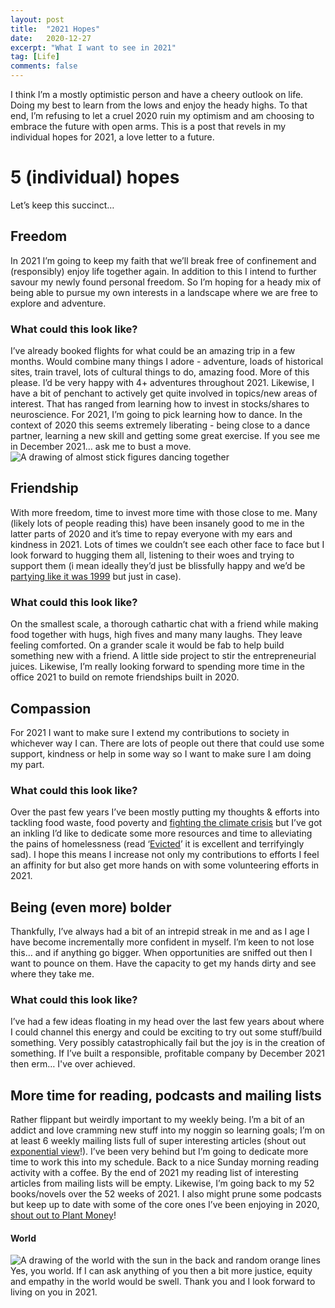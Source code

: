 ```yaml
---
layout: post
title:  "2021 Hopes"
date:   2020-12-27
excerpt: "What I want to see in 2021"
tag: [Life]
comments: false
---
```


I think I’m a mostly optimistic person and have a cheery outlook on life. Doing my best to learn from the lows and enjoy the heady highs. To that end, I’m refusing to let a cruel 2020 ruin my optimism and am choosing to embrace the future with open arms. This is a post that revels in my individual hopes for 2021, a love letter to a future.

# 5 (individual) hopes
Let’s keep this succinct…

## Freedom
In 2021 I’m going to keep my faith that we’ll break free of confinement and (responsibly) enjoy life together again. In addition to this I intend to further savour my newly found personal freedom. So I’m hoping for a heady mix of being able to pursue my own interests in a landscape where we are free to explore and adventure.

### What could this look like?
I’ve already booked flights for what could be an amazing trip in a few months. Would combine many things I adore - adventure, loads of historical sites, train travel, lots of cultural things to do, amazing food. More of this please. I’d be very happy with 4+ adventures throughout 2021.
Likewise, I have a bit of penchant to actively get quite involved in topics/new areas of interest. That has ranged from learning how to invest in stocks/shares to neuroscience. For 2021, I’m going to pick learning how to dance. In the context of 2020 this seems extremely liberating - being close to a dance partner, learning a new skill and getting some great exercise. If you see me in December 2021… ask me to bust a move.
![A drawing of almost stick figures dancing together](https://raw.githubusercontent.com/ColinPattinson/colinpattinson.github.io/master/assets/img/dancing3.jpg)
## Friendship
With more freedom, time to invest more time with those close to me. Many (likely lots of people reading this) have been insanely good to me in the latter parts of 2020 and it’s time to repay everyone with my ears and kindness in 2021. Lots of times we couldn’t see each other face to face but I look forward to hugging them all, listening to their woes and trying to support them (i mean ideally they’d just be blissfully happy and we’d be [partying like it was 1999](https://open.spotify.com/track/2H7PHVdQ3mXqEHXcvclTB0) but just in case).

### What could this look like?
On the smallest scale, a thorough cathartic chat with a friend while making food together with hugs, high fives and many many laughs. They leave feeling comforted. On a grander scale it would be fab to help build something new with a friend. A little side project to stir the entrepreneurial juices. Likewise, I’m really looking forward to spending more time in the office 2021 to build on remote friendships built in 2020.

## Compassion
For 2021 I want to make sure I extend my contributions to society in whichever way I can. There are lots of people out there that could use some support, kindness or help in some way so I want to make sure I am doing my part.

### What could this look like?
Over the past few years I’ve been mostly putting my thoughts & efforts into tackling food waste, food poverty and [fighting the climate crisis](https://colinpattinson.github.io/tags/#Climate) but I’ve got an inkling I’d like to dedicate some more resources and time to alleviating the pains of homelessness (read ‘[Evicted](https://www.evictedbook.com/)’ it is excellent and terrifyingly sad). I hope this means I increase not only my contributions to efforts I feel an affinity for but also get more hands on with some volunteering efforts in 2021. 

## Being (even more) bolder
Thankfully, I’ve always had a bit of an intrepid streak in me and as I age I have become incrementally more confident in myself. I’m keen to not lose this… and if anything go bigger. When opportunities are sniffed out then I want to pounce on them. Have the capacity to get my hands dirty and see where they take me.

### What could this look like?
I’ve had a few ideas floating in my head over the last few years about where I could channel this energy and could be exciting to try out some stuff/build something. Very possibly catastrophically fail but the joy is in the creation of something. If I’ve built a responsible, profitable company by December 2021 then erm… I've over achieved.

## More time for reading, podcasts and mailing lists
Rather flippant but weirdly important to my weekly being. I’m a bit of an addict and love cramming new stuff into my noggin so learning goals;
I’m on at least 6 weekly mailing lists full of super interesting articles (shout out [exponential view](https://www.exponentialview.co/)!). I’ve been very behind but I’m going to dedicate more time to work this into my schedule. Back to a nice Sunday morning reading activity with a coffee. By the end of 2021 my reading list of interesting articles from mailing lists will be empty.
Likewise, I’m going back to my 52 books/novels over the 52 weeks of 2021. 
I also might prune some podcasts but keep up to date with some of the core ones I’ve been enjoying in 2020, [shout out to Plant Money](https://www.npr.org/podcasts/510289/planet-money?t=1609088022936)!

#### World
![A drawing of the world with the sun in the back and random orange lines](https://raw.githubusercontent.com/ColinPattinson/colinpattinson.github.io/master/assets/img/Globe.jpg)
Yes, you world. If I can ask anything of you then a bit more justice, equity and empathy in the world would be swell. Thank you and I look forward to living on you in 2021.
